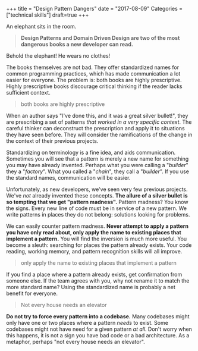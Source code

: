 +++
title = "Design Pattern Dangers"
date = "2017-08-09"
Categories = ["technical skills"]
draft=true
+++

An elephant sits in the room.

> **Design Patterns and Domain Driven Design are two of the most dangerous books
> a new developer can read.**

Behold the elephant! He wears no clothes!

The books themselves are not bad. They offer standardized names for common
programming practices, which has made communication a lot easier for everyone.
The problem is: both books are highly prescriptive. Highly prescriptive books
discourage critical thinking if the reader lacks sufficient context.

> both books are highly prescriptive

When an author says "I've done this, and it was a great silver bullet!", they
are prescribing a set of patterns _that worked in a very specific context_. The
careful thinker can deconstruct the prescription and apply it to situations they
have seen before. They will consider the ramifications of the change in the
context of their previous projects.

Standardizing on terminology is a fine idea, and aids communication. Sometimes
you will see that a pattern is merely a new name for something you may have
already invented. Perhaps what you were calling a "_builder_" they a
"_factory_". What you called a "_chain_", they call a "_builder_". If you use
the standard names, communication will be easier.

Unfortunately, as new developers, we've seen very few previous projects. We've
_not_ already invented these concepts. **The allure of a silver bullet is so
tempting that we get "pattern madness".** Pattern madness? You know the signs.
Every new line of code must be in service of a new pattern. We write patterns in
places they do not belong: solutions looking for problems.

We can easily counter pattern madness. **Never attempt to apply a pattern you
have only read about, only apply the name to existing places that implement a
pattern.** You will find the inversion is much more useful. You become a sleuth:
searching for places the pattern already exists. Your code reading, working
memory, and pattern recognition skills will all improve.

> only apply the name to existing places that implement a pattern

If you find a place where a pattern already exists, get confirmation from
someone else. If the team agrees with you, why not rename it to match the more
standard name? Using the standardized name is probably a net benefit for
everyone.

> Not every house needs an elevator

**Do not try to force every pattern into a codebase.** Many codebases might only
have one or two places where a pattern _needs_ to exist. Some codebases might
not have need for a given pattern _at all_. Don't worry when this happens, it is
not a sign you have bad code or a bad architecture. As a metaphor, perhaps "not
every house needs an elevator".

